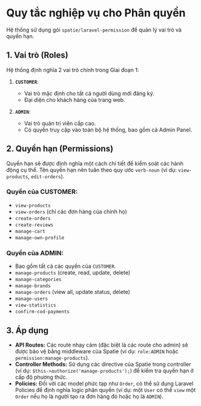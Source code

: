 # Quy tắc nghiệp vụ cho Phân quyền

Hệ thống sử dụng gói `spatie/laravel-permission` để quản lý vai trò và quyền hạn.

## 1. Vai trò (Roles)

Hệ thống định nghĩa 2 vai trò chính trong Giai đoạn 1:

1.  **`CUSTOMER`**:
    *   Vai trò mặc định cho tất cả người dùng mới đăng ký.
    *   Đại diện cho khách hàng của trang web.

2.  **`ADMIN`**:
    *   Vai trò quản trị viên cấp cao.
    *   Có quyền truy cập vào toàn bộ hệ thống, bao gồm cả Admin Panel.

## 2. Quyền hạn (Permissions)

Quyền hạn sẽ được định nghĩa một cách chi tiết để kiểm soát các hành động cụ thể. Tên quyền hạn nên tuân theo quy ước `verb-noun` (ví dụ: `view-products`, `edit-orders`).

### Quyền của CUSTOMER:
*   `view-products`
*   `view-orders` (chỉ các đơn hàng của chính họ)
*   `create-orders`
*   `create-reviews`
*   `manage-cart`
*   `manage-own-profile`

### Quyền của ADMIN:
*   Bao gồm tất cả các quyền của `CUSTOMER`.
*   `manage-products` (create, read, update, delete)
*   `manage-categories`
*   `manage-brands`
*   `manage-orders` (view all, update status, delete)
*   `manage-users`
*   `view-statistics`
*   `confirm-cod-payments`

## 3. Áp dụng
*   **API Routes:** Các route nhạy cảm (đặc biệt là các route cho admin) sẽ được bảo vệ bằng middleware của Spatie (ví dụ: `role:ADMIN` hoặc `permission:manage-products`).
*   **Controller Methods:** Sử dụng các directive của Spatie trong controller (ví dụ: `$this->authorize('manage-products');`) để kiểm tra quyền hạn ở cấp độ phương thức.
*   **Policies:** Đối với các model phức tạp như `Order`, có thể sử dụng Laravel Policies để định nghĩa logic phân quyền (ví dụ: một `User` có thể `view` một `Order` nếu họ là người tạo ra đơn hàng đó hoặc họ là `ADMIN`).
